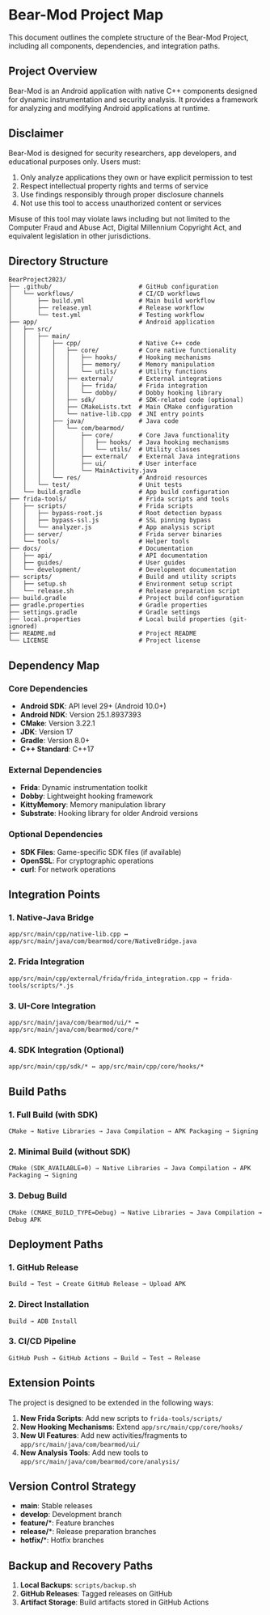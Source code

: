 # Bear-Mod Project Map

This document outlines the complete structure of the Bear-Mod Project, including all components, dependencies, and integration paths.

## Project Overview

Bear-Mod is an Android application with native C++ components designed for dynamic instrumentation and security analysis. It provides a framework for analyzing and modifying Android applications at runtime.

## Disclaimer

Bear-Mod is designed for security researchers, app developers, and educational purposes only.
Users must:
1. Only analyze applications they own or have explicit permission to test
2. Respect intellectual property rights and terms of service
3. Use findings responsibly through proper disclosure channels
4. Not use this tool to access unauthorized content or services

Misuse of this tool may violate laws including but not limited to the Computer Fraud and Abuse Act, Digital Millennium Copyright Act, and equivalent legislation in other jurisdictions.

## Directory Structure

```
BearProject2023/
├── .github/                        # GitHub configuration
│   └── workflows/                  # CI/CD workflows
│       ├── build.yml               # Main build workflow
│       ├── release.yml             # Release workflow
│       └── test.yml                # Testing workflow
├── app/                            # Android application
│   ├── src/
│   │   ├── main/
│   │   │   ├── cpp/                # Native C++ code
│   │   │   │   ├── core/           # Core native functionality
│   │   │   │   │   ├── hooks/      # Hooking mechanisms
│   │   │   │   │   ├── memory/     # Memory manipulation
│   │   │   │   │   └── utils/      # Utility functions
│   │   │   │   ├── external/       # External integrations
│   │   │   │   │   ├── frida/      # Frida integration
│   │   │   │   │   └── dobby/      # Dobby hooking library
│   │   │   │   ├── sdk/            # SDK-related code (optional)
│   │   │   │   ├── CMakeLists.txt  # Main CMake configuration
│   │   │   │   └── native-lib.cpp  # JNI entry points
│   │   │   ├── java/               # Java code
│   │   │   │   └── com/bearmod/
│   │   │   │       ├── core/       # Core Java functionality
│   │   │   │       │   ├── hooks/  # Java hooking mechanisms
│   │   │   │       │   └── utils/  # Utility classes
│   │   │   │       ├── external/   # External Java integrations
│   │   │   │       ├── ui/         # User interface
│   │   │   │       └── MainActivity.java
│   │   │   └── res/                # Android resources
│   │   └── test/                   # Unit tests
│   └── build.gradle                # App build configuration
├── frida-tools/                    # Frida scripts and tools
│   ├── scripts/                    # Frida scripts
│   │   ├── bypass-root.js          # Root detection bypass
│   │   ├── bypass-ssl.js           # SSL pinning bypass
│   │   └── analyzer.js             # App analysis script
│   ├── server/                     # Frida server binaries
│   └── tools/                      # Helper tools
├── docs/                           # Documentation
│   ├── api/                        # API documentation
│   ├── guides/                     # User guides
│   └── development/                # Development documentation
├── scripts/                        # Build and utility scripts
│   ├── setup.sh                    # Environment setup script
│   └── release.sh                  # Release preparation script
├── build.gradle                    # Project build configuration
├── gradle.properties               # Gradle properties
├── settings.gradle                 # Gradle settings
├── local.properties                # Local build properties (git-ignored)
├── README.md                       # Project README
└── LICENSE                         # Project license
```

## Dependency Map

### Core Dependencies

- **Android SDK**: API level 29+ (Android 10.0+)
- **Android NDK**: Version 25.1.8937393
- **CMake**: Version 3.22.1
- **JDK**: Version 17
- **Gradle**: Version 8.0+
- **C++ Standard**: C++17

### External Dependencies

- **Frida**: Dynamic instrumentation toolkit
- **Dobby**: Lightweight hooking framework
- **KittyMemory**: Memory manipulation library
- **Substrate**: Hooking library for older Android versions

### Optional Dependencies

- **SDK Files**: Game-specific SDK files (if available)
- **OpenSSL**: For cryptographic operations
- **curl**: For network operations

## Integration Points

### 1. Native-Java Bridge

```
app/src/main/cpp/native-lib.cpp ↔ app/src/main/java/com/bearmod/core/NativeBridge.java
```

### 2. Frida Integration

```
app/src/main/cpp/external/frida/frida_integration.cpp ↔ frida-tools/scripts/*.js
```

### 3. UI-Core Integration

```
app/src/main/java/com/bearmod/ui/* ↔ app/src/main/java/com/bearmod/core/*
```

### 4. SDK Integration (Optional)

```
app/src/main/cpp/sdk/* ↔ app/src/main/cpp/core/hooks/*
```

## Build Paths

### 1. Full Build (with SDK)

```
CMake → Native Libraries → Java Compilation → APK Packaging → Signing
```

### 2. Minimal Build (without SDK)

```
CMake (SDK_AVAILABLE=0) → Native Libraries → Java Compilation → APK Packaging → Signing
```

### 3. Debug Build

```
CMake (CMAKE_BUILD_TYPE=Debug) → Native Libraries → Java Compilation → Debug APK
```

## Deployment Paths

### 1. GitHub Release

```
Build → Test → Create GitHub Release → Upload APK
```

### 2. Direct Installation

```
Build → ADB Install
```

### 3. CI/CD Pipeline

```
GitHub Push → GitHub Actions → Build → Test → Release
```

## Extension Points

The project is designed to be extended in the following ways:

1. **New Frida Scripts**: Add new scripts to `frida-tools/scripts/`
2. **New Hooking Mechanisms**: Extend `app/src/main/cpp/core/hooks/`
3. **New UI Features**: Add new activities/fragments to `app/src/main/java/com/bearmod/ui/`
4. **New Analysis Tools**: Add new tools to `app/src/main/java/com/bearmod/core/analysis/`

## Version Control Strategy

- **main**: Stable releases
- **develop**: Development branch
- **feature/***: Feature branches
- **release/***: Release preparation branches
- **hotfix/***: Hotfix branches

## Backup and Recovery Paths

1. **Local Backups**: `scripts/backup.sh`
2. **GitHub Releases**: Tagged releases on GitHub
3. **Artifact Storage**: Build artifacts stored in GitHub Actions
